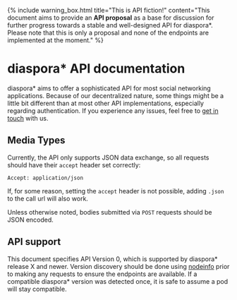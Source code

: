 ---
---

{% include warning_box.html
   title="This is API fiction!"
   content="This document aims to provide an <strong>API proposal</strong> as a base for discussion for further progress towards a stable and well-designed API for diaspora*. Please note that this is only a proposal and none of the endpoints are implemented at the moment."
%}

# diaspora\* API documentation

diaspora\* aims to offer a sophisticated API for most social networking applications. Because of our decentralized nature, some things might be a little bit different than at most other API implementations, especially regarding authentication. If you experience any issues, feel free to [get in touch][communication] with us.

## Media Types

Currently, the API only supports JSON data exchange, so all requests should have their `accept` header set correctly:

~~~
Accept: application/json
~~~

If, for some reason, setting the `accept` header is not possible, adding `.json` to the call url will also work.

Unless otherwise noted, bodies submitted via `POST` requests should be JSON encoded.

## API support

This document specifies API Version 0, which is supported by diaspora\* release X and newer. Version discovery should be done using [nodeinfo][nodeinfo] prior to making any requests to ensure the endpoints are available. If a compatible diaspora\* version was detected once, it is safe to assume a pod will stay compatible.

[communication]: https://wiki.diasporafoundation.org/How_we_communicate
[nodeinfo]: http://nodeinfo.diaspora.software/
